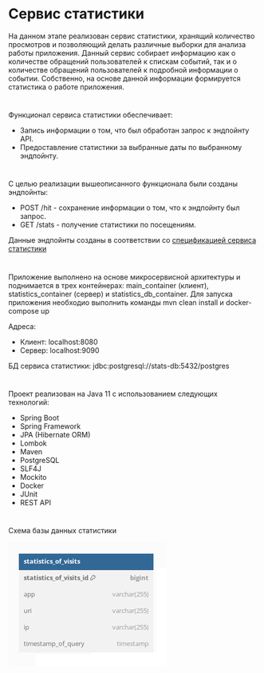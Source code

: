 # Сервис статистики

На данном этапе реализован сервис статистики, хранящий количество просмотров  и  позволяющий делать различные
выборки  для  анализа  работы  приложения.  Данный  сервис  собирает информацию как о  количестве  обращений
пользователей к спискам событий, так и о количестве обращений пользователей к подробной информации о событии.
Собственно, на основе данной информации формируется статистика о работе приложения.
#
Функционал сервиса статистики обеспечивает:
* Запись информации о том, что был обработан запрос к эндпойнту API.
* Предоставление статистики за выбранные даты по выбранному эндпойнту.
#
С целью реализации вышеописанного функционала были созданы эндпойнты:
* POST /hit - сохранение информации о том, что к эндпойнту был запрос.
* GET /stats - получение статистики по посещениям.

Данные эндпойнты созданы в соответствии со [спецификацией сервиса статистики](/ewm-stats-service-spec.json)
# 
Приложение выполнено на основе микросервисной архитектуры и поднимается в трех контейнерах:
main_container (клиент), statistics_container (сервер) и statistics_db_container. Для запуска приложения
необходио выполнить команды mvn clean install и docker-compose up

Адреса:
* Клиент: localhost:8080
* Сервер: localhost:9090

БД сервиса статистики: jdbc:postgresql://stats-db:5432/postgres
#
Проект реализован на Java 11 с использованием следующих технологий:
* Spring Boot
* Spring Framework
* JPA (Hibernate ORM)
* Lombok
* Maven
* PostgreSQL
* SLF4J
* Mockito
* Docker
* JUnit
* REST API

#
Схема базы данных статистики

![Диаграмма базы данных статистики](/stats_db_diagram.png)
